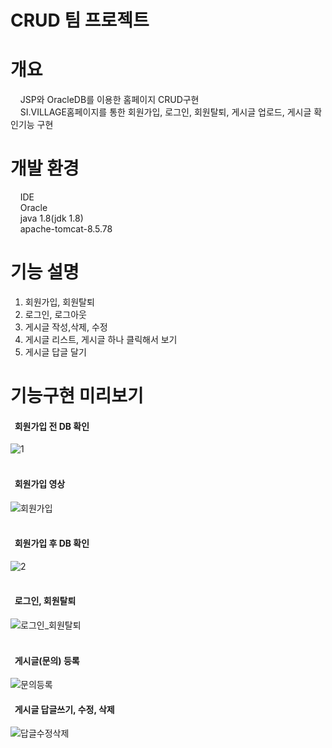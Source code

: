 
# CRUD 팀 프로젝트
# 개요
&nbsp;&nbsp;&nbsp;  JSP와 OracleDB를 이용한 홈페이지 CRUD구현<br>
&nbsp;&nbsp;&nbsp;  SI.VILLAGE홈페이지를 통한 회원가입, 로그인, 회원탈퇴, 게시글 업로드, 게시글 확인기능 구현<br>

# 개발 환경
&nbsp;&nbsp;&nbsp;  IDE<br>
&nbsp;&nbsp;&nbsp;  Oracle<br>
&nbsp;&nbsp;&nbsp;  java 1.8(jdk 1.8)<br>
&nbsp;&nbsp;&nbsp;  apache-tomcat-8.5.78<br>

# 기능 설명
  1. 회원가입, 회원탈퇴
  2. 로그인, 로그아웃
  3. 게시글 작성,삭제, 수정
  4. 게시글 리스트, 게시글 하나 클릭해서 보기
  5. 게시글 답글 달기
  
# 기능구현 미리보기

#### &nbsp;&nbsp;회원가입 전 DB 확인<br>
  ![1](https://user-images.githubusercontent.com/121269266/209490911-d5d79513-4833-4302-ab43-63b9e6bce1c2.png)<br><br>
  
#### &nbsp;&nbsp;회원가입 영상<br>
  ![회원가입](https://user-images.githubusercontent.com/121269266/209491055-1e657377-c3c8-4e33-ac8e-9a1badb13f5d.gif)<br><br>

#### &nbsp;&nbsp;회원가입 후 DB 확인<br>
  ![2](https://user-images.githubusercontent.com/121269266/209491083-e5fe4794-59b2-49d0-9c78-f164a2712999.png)<br><br>
  
#### &nbsp;&nbsp;로그인, 회원탈퇴<br>
  ![로그인_회원탈퇴](https://user-images.githubusercontent.com/121269266/209492530-05fac81f-d773-4255-9150-e77b34533ec2.gif)<br><br>
  
#### &nbsp;&nbsp;게시글(문의) 등록
  ![문의등록](https://user-images.githubusercontent.com/121269266/209493468-5248ca7f-0a33-44b8-8f08-ec6018a9d491.gif)
  
#### &nbsp;&nbsp;게시글 답글쓰기, 수정, 삭제
  ![답글수정삭제](https://user-images.githubusercontent.com/121269266/209494322-f03c938a-b876-4be1-b44b-969fbe10d36e.gif)


